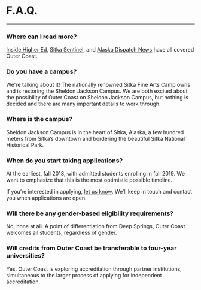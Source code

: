 # F.A.Q.

***

### Where can I read more?

[Inside Higher Ed](https://www.insidehighered.com/news/2015/12/11/outer-coast-college-seeks-replicate-deep-springs-success), [Sitka Sentinel](http://sitkasentinel.com/7/2012-05-10-22-08-10/local-news/9434-group-targets-sj-campus-for-new-college), and [Alaska Dispatch News](http://www.adn.com/article/20151217/lawmaker-plans-new-unusual-private-college-sitka) have all covered Outer Coast.

### Do you have a campus?

We're talking about it! The nationally renowned Sitka Fine Arts Camp owns and is restoring the Sheldon Jackson Campus. We are both excited about the possibility of Outer Coast on Sheldon Jackson Campus, but nothing is decided and there are many important details to work through.

### Where is the campus?

Sheldon Jackson Campus is in the heart of Sitka, Alaska, a few hundred meters from Sitka’s downtown and bordering the beautiful Sitka National Historical Park.

### When do you start taking applications?

At the earliest, fall 2018, with admitted students enrolling in fall 2019. We want to emphasize that this is the most optimistic possible timeline.

If you’re interested in applying, <a href="{{ site.root }}/contact.html" class="blue-grey-text body-link">let us know</a>. We’ll keep in touch and contact you when applications are open.

### Will there be any gender-based eligibility requirements?

No, none at all. A point of differentiation from Deep Springs, Outer Coast welcomes all students, regardless of gender.

### Will credits from Outer Coast be transferable to four-year universities?

Yes. Outer Coast is exploring accreditation through partner institutions, simultaneous to the larger process of applying for independent accreditation.
